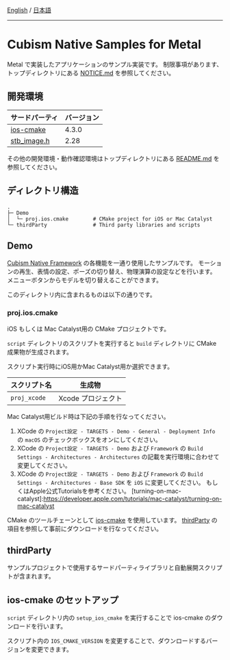[English](README.md) / [日本語](README.ja.md)

---

# Cubism Native Samples for Metal

Metal で実装したアプリケーションのサンプル実装です。
制限事項があります、トップディレクトリにある [NOTICE.md](/NOTICE.ja.md) を参照してください。


## 開発環境

| サードパーティ | バージョン |
| --- | --- |
| [ios-cmake]    | 4.3.0      |
| [stb_image.h]  | 2.28      |

その他の開発環境・動作確認環境はトップディレクトリにある [README.md](/README.ja.md) を参照してください。


## ディレクトリ構造

```
.
├─ Demo
│  └─ proj.ios.cmake        # CMake project for iOS or Mac Catalyst
└─ thirdParty               # Third party libraries and scripts
```


## Demo

[Cubism Native Framework] の各機能を一通り使用したサンプルです。
モーションの再生、表情の設定、ポーズの切り替え、物理演算の設定などを行います。
メニューボタンからモデルを切り替えることができます。

[Cubism Native Framework]: https://github.com/Live2D/CubismNativeFramework

このディレクトリ内に含まれるものは以下の通りです。

### proj.ios.cmake

iOS もしくは Mac Catalyst用の CMake プロジェクトです。

`script` ディレクトリのスクリプトを実行すると `build` ディレクトリに CMake 成果物が生成されます。

スクリプト実行時にiOS用かMac Catalyst用か選択できます。

| スクリプト名 | 生成物 |
| --- | --- |
| `proj_xcode` | Xcode プロジェクト |

Mac Catalyst用ビルド時は下記の手順を行なってください。

1. XCode の `Project設定 - TARGETS - Demo - General - Deployment Info` の `macOS` のチェックボックスをオンにしてください。
2. XCode の `Project設定 - TARGETS - Demo` および `Framework` の `Build Settings - Architectures - Architectures` の記載を実行環境に合わせて変更してください。
3. XCode の `Project設定 - TARGETS - Demo` および `Framework` の `Build Settings - Architectures - Base SDK` を `iOS` に変更してください。
もしくはApple公式Tutorialsを参考ください。
[turning-on-mac-catalyst]:https://developer.apple.com/tutorials/mac-catalyst/turning-on-mac-catalyst



CMake のツールチェーンとして [ios-cmake] を使用しています。
[thirdParty](README.md#thirdParty) の項目を参照して事前にダウンロードを行なってください。

[ios-cmake]: https://github.com/leetal/ios-cmake



## thirdParty

サンプルプロジェクトで使用するサードパーティライブラリと自動展開スクリプトが含まれます。

## ios-cmake のセットアップ

`script` ディレクトリ内の `setup_ios_cmake` を実行することで ios-cmake のダウンロードを行います。

スクリプト内の `IOS_CMAKE_VERSION` を変更することで、ダウンロードするバージョンを変更できます。

[ios-cmake]: https://github.com/leetal/ios-cmake
[stb_image.h]: https://github.com/nothings/stb/blob/master/stb_image.h

